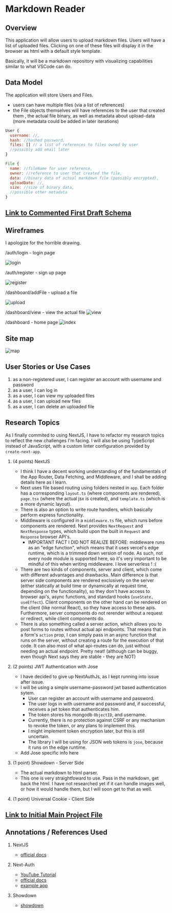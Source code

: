 # Markdown Reader

## Overview

This application will allow users to upload markdown files. Users will have 
a list of uploaded files. Clicking on one of these files will display it in the browser as html with a default style template. 

Basically, it will be a markdown repository with visualizing capabilities similar to what VSCode can do.

## Data Model
The application will store Users and Files.

* users can have multiple files (via a list of references)
* the File objects themselves will have references to the user that created them
, the actual file binary, as well as metadata about upload-data (more metadata could be added in later iterations)

```javascript
User {
  username: //,
  hash: //hashed password,
  files: [] // a list of references to files owned by user
  //possibly add email later
}

File {
  name: //fileName for user reference,
  owner: //reference to user that created the file,
  data: //binary data of actual markdown file (possibly encrypted),
  uploadDate: //,
  size: //size of binary data,
  //possible other metadata
}
```

## [Link to Commented First Draft Schema](db.mjs)

## Wireframes

I apologize for the horrible drawing.

/auth/login - login page

![login](documentation/login.jpeg)

/auth/register - sign up page

![register](documentation/register.jpeg)

/dashboard/addFile - upload a file

![upload](documentation/upload.jpeg)

/dashboard/view - view the actual file
![view](documentation/view.jpeg)

/dashboard - home page
![index](documentation/index.jpeg)

## Site map

![map](documentation/map.jpeg)

## User Stories or Use Cases

1. as a non-registered user, I can register an account with username and password
2. as a user, I can log in
2. as a user, I can view my uploaded files
3. as a user, I can upload new files
4. as a user, I can delete an uploaded file

## Research Topics

As I finally commited to using NextJS, I have to refactor my research topics to reflect the new challenges I'm facing. I will also be using TypeScript instead of JavaScript, with a custom linter configuration provided by `create-next-app`.


1. (4 points) NextJS
    * I think I have a decent working understanding of the fundamentals of the App Router, Data Fetching, and Middleware, and I shall be adding details here as I learn.
    * Next uses file based routing using folders nested in `app`. Each folder has a corresponding `layout.ts` (where components are rendered), `page.tsx` (where the actual jsx is created), and `template.ts` (which is a more dynamic layout).
    * There is also an option to write route handlers, which basically perform express functionality.
    * Middleware is configured in a `middleware.ts` file, which runs before components are rendered. Next provides `NextRequest` and `NextResponse` types, which build upon the built in `Request` and `Response` browser API's.
        * IMPORTANT FACT I DID NOT REALIZE BEFORE: middleware runs as an "edge function", which means that it uses vercel's edge runtime, which is a trimmed down version of node. As such, not every node module is supported here, so it's very important to be mindful of this when writing middleware. I love serverless ! :( 
    * There are two kinds of components, server and client, which come with different advantages and drawbacks. Main difference is that server side components are rendered exclusively on the server (either statically at build time or dynamically at request time, depending on the functionality), so they don't have access to browser api's, async functions, and standard hooks (`useState, useEffect`). Client components on the other hand can be rendered on the client (like normal React), so they have access to these apis. Furthermore, server components do not rerender without a request or redirect, while client components do.  
    * There is also something called a server action, which allows you to post forms to routes without actual api endpoints. That means that in a form's `action` prop, I can simply pass in an async function that runs on the server, without creating a route for the execution of that code. It can also most of what api-routes can do, just without needing an actual endpoint. Pretty neat! (although can be buggy, even though Next says they are stable - they are NOT)

2. (2 points) JWT Authentication with Jose
    * I have decided to give up NextAuthJs, as I kept running into issue after issue. 
    * I will be using a simple username-password jwt based authentication sytem.
        * User can register an account with username and password.
        * The user logs in with username and password and, if successful, receives a jwt token that authenticates him.
        * The token stores his mongodb `ObjectID`, and username. 
        * Currently, there is no protection against CSRF or any mechanism to revoke the token, or any plans to implement this.
        * I might implement token encryption later, but this is still uncertain.
        * The library I will be using for JSON web tokens is `jose`, because it runs on the edge runtime.
    * Add Jose specific info here

3. (1 point) Showdown - Server Side
    * The actual markdown to html parser.
    * This one is very straightfoward to use. Pass in the markdown, get back the html. I have not researched yet if it can handle images well, or how it would handle them, but I will soon get to that as well.
4. (1 point) Universal Cookie - Client Side



## [Link to Initial Main Project File](app/page.tsx)

## Annotations / References Used
1. NextJS
    * [official docs](https://nextjs.org/docs) 

2. Next-Auth 
    * [YouTube Tutorial](https://www.youtube.com/watch?v=MNm1XhDjX1s)
    * [official docs](https://next-auth.js.org/)
    * [example app](https://github.com/nextauthjs/next-auth/blob/main/apps/examples/nextjs/components/auth-components.tsx)

3. Showdown
    * [showdown](https://github.com/showdownjs/showdown)
